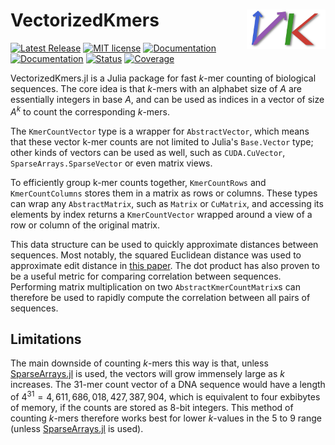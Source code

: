 # <img width="25%" src="./docs/src/assets/logo.png" align="right" /> VectorizedKmers

[![Latest Release](https://img.shields.io/github/release/anton083/VectorizedKmers.jl.svg)](https://github.com/anton083/VectorizedKmers.jl/releases/latest)
[![MIT license](https://img.shields.io/badge/license-MIT-green.svg)](https://opensource.org/license/MIT)
[![Documentation](https://img.shields.io/badge/docs-stable-blue.svg)](https://anton083.github.io/VectorizedKmers.jl/stable/)
[![Documentation](https://img.shields.io/badge/docs-latest-blue.svg)](https://anton083.github.io/VectorizedKmers.jl/dev/)
[![Status](https://github.com/anton083/VectorizedKmers.jl/actions/workflows/CI.yml/badge.svg?branch=main)](https://github.com/anton083/VectorizedKmers.jl/actions/workflows/CI.yml?query=branch%3Amain)
[![Coverage](https://codecov.io/gh/anton083/VectorizedKmers.jl/branch/main/graph/badge.svg)](https://codecov.io/gh/anton083/VectorizedKmers.jl)

VectorizedKmers.jl is a Julia package for fast $k$-mer counting of biological sequences. The core idea is that $k$-mers with an alphabet size of $A$ are essentially integers in base $A$, and can be used as indices in a vector of size $A^k$ to count the corresponding $k$-mers.

The `KmerCountVector` type is a wrapper for `AbstractVector`, which means that these vector k-mer counts are not limited to Julia's `Base.Vector` type; other kinds of vectors can be used as well, such as `CUDA.CuVector`, `SparseArrays.SparseVector` or even matrix views.

To efficiently group k-mer counts together, `KmerCountRows` and `KmerCountColumns` stores them in a matrix as rows or columns. These types can wrap any `AbstractMatrix`, such as `Matrix` or `CuMatrix`, and accessing its elements by index returns a `KmerCountVector` wrapped around a view of a row or column of the original matrix.

This data structure can be used to quickly approximate distances between sequences. Most notably, the squared Euclidean distance was used to approximate edit distance in [this paper](https://doi.org/10.1093/nar/gkz657). The dot product has also proven to be a useful metric for comparing correlation between sequences. Performing matrix multiplication on two `AbstractKmerCountMatrix`s can therefore be used to rapidly compute the correlation between all pairs of sequences.

## Limitations
The main downside of counting $k$-mers this way is that, unless [SparseArrays.jl](https://github.com/JuliaSparse/SparseArrays.jl) is used, the vectors will grow immensely large as $k$ increases. The 31-mer count vector of a DNA sequence would have a length of $4^{31} = 4,611,686,018,427,387,904$, which is equivalent to four exbibytes of memory, if the counts are stored as 8-bit integers. This method of counting $k$-mers therefore works best for lower $k$-values in the 5 to 9 range (unless [SparseArrays.jl](https://github.com/JuliaSparse/SparseArrays.jl) is used).
